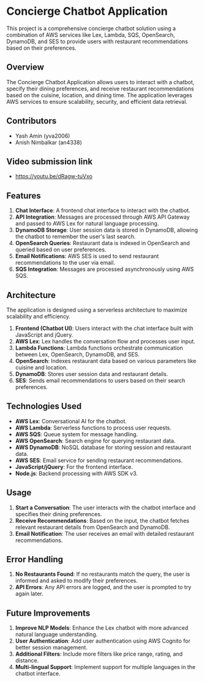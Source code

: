 # Concierge Chatbot Application

This project is a comprehensive concierge chatbot solution using a combination of AWS services like Lex, Lambda, SQS, OpenSearch, DynamoDB, and SES to provide users with restaurant recommendations based on their preferences.

## Overview

The Concierge Chatbot Application allows users to interact with a chatbot, specify their dining preferences, and receive restaurant recommendations based on the cuisine, location, and dining time. The application leverages AWS services to ensure scalability, security, and efficient data retrieval.

## Contributors
- Yash Amin (yva2006)
- Anish Nimbalkar (an4338)

## Video submission link
- https://youtu.be/dRagw-tuVxo

## Features

1. **Chat Interface**: A frontend chat interface to interact with the chatbot.
2. **API Integration**: Messages are processed through AWS API Gateway and passed to AWS Lex for natural language processing.
3. **DynamoDB Storage**: User session data is stored in DynamoDB, allowing the chatbot to remember the user's last search.
4. **OpenSearch Queries**: Restaurant data is indexed in OpenSearch and queried based on user preferences.
5. **Email Notifications**: AWS SES is used to send restaurant recommendations to the user via email.
6. **SQS Integration**: Messages are processed asynchronously using AWS SQS.

## Architecture

The application is designed using a serverless architecture to maximize scalability and efficiency.

1. **Frontend (Chatbot UI)**: Users interact with the chat interface built with JavaScript and jQuery.
2. **AWS Lex**: Lex handles the conversation flow and processes user input.
3. **Lambda Functions**: Lambda functions orchestrate communication between Lex, OpenSearch, DynamoDB, and SES.
4. **OpenSearch**: Indexes restaurant data based on various parameters like cuisine and location.
5. **DynamoDB**: Stores user session data and restaurant details.
6. **SES**: Sends email recommendations to users based on their search preferences.

## Technologies Used

- **AWS Lex**: Conversational AI for the chatbot.
- **AWS Lambda**: Serverless functions to process user requests.
- **AWS SQS**: Queue system for message handling.
- **AWS OpenSearch**: Search engine for querying restaurant data.
- **AWS DynamoDB**: NoSQL database for storing session and restaurant data.
- **AWS SES**: Email service for sending restaurant recommendations.
- **JavaScript/jQuery**: For the frontend interface.
- **Node.js**: Backend processing with AWS SDK v3.

## Usage

1. **Start a Conversation**: The user interacts with the chatbot interface and specifies their dining preferences.
2. **Receive Recommendations**: Based on the input, the chatbot fetches relevant restaurant details from OpenSearch and DynamoDB.
3. **Email Notification**: The user receives an email with detailed restaurant recommendations.

## Error Handling

1. **No Restaurants Found**: If no restaurants match the query, the user is informed and asked to modify their preferences.
2. **API Errors**: Any API errors are logged, and the user is prompted to try again later.

## Future Improvements

1. **Improve NLP Models**: Enhance the Lex chatbot with more advanced natural language understanding.
2. **User Authentication**: Add user authentication using AWS Cognito for better session management.
3. **Additional Filters**: Include more filters like price range, rating, and distance.
4. **Multi-lingual Support**: Implement support for multiple languages in the chatbot interface.
